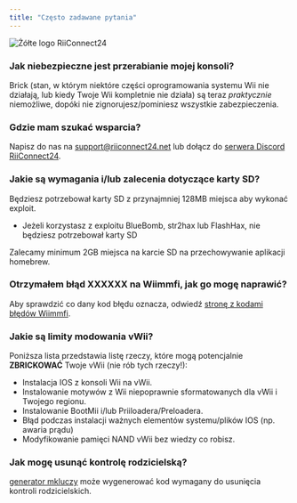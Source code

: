 ```yaml
---
title: "Często zadawane pytania"
---
```


![Żółte logo RiiConnect24](/images/Wii_Yellow_Gray.jpg)

### Jak niebezpieczne jest przerabianie mojej konsoli?
Brick (stan, w którym niektóre części oprogramowania systemu Wii nie działają, lub kiedy Twoje Wii kompletnie nie działa) są teraz <em x-iid="3">praktycznie</em> niemożliwe, dopóki nie zignorujesz/pominiesz wszystkie zabezpieczenia.

### Gdzie mam szukać wsparcia?
Napisz do nas na support@riiconnect24.net lub dołącz do [serwera Discord RiiConnect24](https://discord.gg/rc24).

### Jakie są wymagania i/lub zalecenia dotyczące karty SD?
Będziesz potrzebował karty SD z przynajmniej 128MB miejsca aby wykonać exploit.

- Jeżeli korzystasz z exploitu BlueBomb, str2hax lub FlashHax, nie będziesz potrzebował karty SD

Zalecamy minimum 2GB miejsca na karcie SD na przechowywanie aplikacji homebrew.

### Otrzymałem błąd XXXXXX na Wiimmfi, jak go mogę naprawić?
Aby sprawdzić co dany kod błędu oznacza, odwiedź [stronę z kodami błędów Wiimmfi](https://wiimmfi.de/error).

### Jakie są limity modowania vWii?
Poniższa lista przedstawia listę rzeczy, które mogą potencjalnie **ZBRICKOWAĆ** Twoje vWii (nie rób tych rzeczy!):
* Instalacja IOS z konsoli Wii na vWii.
* Instalowanie motywów z Wii niepoprawnie sformatowanych dla vWii i Twojego regionu.
* Instalowanie BootMii i/lub Priiloadera/Preloadera.
* Błąd podczas instalacji ważnych elementów systemu/plików IOS (np. awaria prądu)
* Modyfikowanie pamięci NAND vWii bez wiedzy co robisz.

### Jak mogę usunąć kontrolę rodzicielską?
[generator mkluczy](https://mkey.salthax.org) może wygenerować kod wymagany do usunięcia kontroli rodzicielskich.
